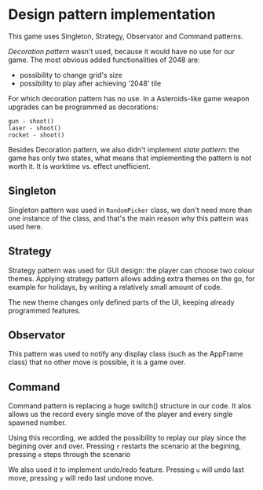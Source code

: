 # Design pattern implementation <a id="DP"></a>

This game uses Singleton, Strategy, Observator and Command patterns.

*Decoration pattern* wasn't used, because it would have no use for our game. The most obvious added functionalities of 2048 are:
- possibility to change grid's size
- possibility to play after achieving '2048' tile

For which decoration pattern has no use.
In a Asteroids-like game weapon upgrades can be programmed as decorations:
```
gun - shoot()
laser - shoot()
rocket - shoot()
```

Besides Decoration pattern, we also didn't implement *state pattern*: the game has only two states, what means that implementing the pattern is not worth it. It is worktime vs. effect unefficient.

## Singleton<a id="Singleton"></a>

Singleton pattern was used in `RandomPicker` class, we don't need more than one instance of the class, and that's the main reason why this pattern was used here.

## Strategy<a id="Strategy"></a>

Strategy pattern was used for GUI design: the player can choose two colour themes. Applying strategy pattern allows adding extra themes on the go, for example for holidays, by writing a relatively small amount of code.



The new theme changes only defined parts of the UI, keeping already programmed features.

## Observator<a id="Observator"></a>

This pattern was used to notify any display class (such as the AppFrame class) that no other move is possible,
it is a game over.


## Command<a id="Command"></a>

Command pattern is replacing a huge switch() structure in our code. It alos allows us the record
every single move of the player and every single spawned number.

Using this recording, we added the possibility to replay our play since the begining over and over.
Pressing `r` restarts the scenario at the begining, pressing `e` steps through the scenario

We also used it to implement undo/redo feature.
Pressing `u` will undo last move, pressing `y` will redo last undone move.
